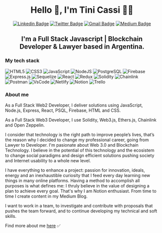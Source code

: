 # <div align="center"> Hello 👋, I'm Tini Cassi 👩‍💻 </div>

<div align="center">

  <a href="">[![Linkedin Badge](https://img.shields.io/badge/LinkedIn-0077B5?style=for-the-badge&logo=linkedin&logoColor=white)](https://www.linkedin.com/in/agustinacassi/)</a>
  <a href="">[![Twitter Badge](https://img.shields.io/badge/Twitter-1DA1F2?style=for-the-badge&logo=twitter&logoColor=white)](https://www.twitter.com/tinicassi) </a>
  <a href="">[![Gmail Badge](https://img.shields.io/badge/Gmail-D14836?style=for-the-badge&logo=gmail&logoColor=white)](mailto:m.agustina.cassi@gmail.com)  </a>
  <a href="">[![Medium Badge](https://img.shields.io/badge/Medium-12100E?style=for-the-badge&logo=medium&logoColor=white)](https://agustinacassi.medium.com/)</a>

</div>


## <div align="center"> I'm a Full Stack Javascript | Blockchain Developer & Lawyer based in Argentina. </div>



### My tech stack

![HTML5](https://img.shields.io/badge/html5-%23E34F26.svg?style=for-the-badge&logo=html5&logoColor=white)
![CSS3](https://img.shields.io/badge/css3-%231572B6.svg?style=for-the-badge&logo=css3&logoColor=white)
![JavaScript](https://img.shields.io/badge/javascript-%23323330.svg?style=for-the-badge&logo=javascript&logoColor=%23F7DF1E)
![NodeJS](https://img.shields.io/badge/node.js-6DA55F?style=for-the-badge&logo=node.js&logoColor=white)
![PostgreSQL](https://img.shields.io/badge/PostgreSQL-316192?style=for-the-badge&logo=postgresql&logoColor=white)
![Firebase](https://img.shields.io/badge/firebase-ffca28?style=for-the-badge&logo=firebase&logoColor=black)
![Express.js](https://img.shields.io/badge/express.js-%23404d59.svg?style=for-the-badge&logo=express&logoColor=%2361DAFB)
![Sequelize](https://img.shields.io/badge/Sequelize-52B0E7?style=for-the-badge&logo=Sequelize&logoColor=white)
![React](https://img.shields.io/badge/react-%2320232a.svg?style=for-the-badge&logo=react&logoColor=%2361DAFB)
![Redux](https://img.shields.io/badge/redux-%23593d88.svg?style=for-the-badge&logo=redux&logoColor=white)
![Solidity](https://img.shields.io/badge/Solidity-e6e6e6?style=for-the-badge&logo=solidity&logoColor=black)
![Chainlink](https://img.shields.io/badge/chainlink-375BD2?style=for-the-badge&logo=chainlink&logoColor=white)
![Postman](https://img.shields.io/badge/Postman-FF6C37?style=for-the-badge&logo=Postman&logoColor=white)
![VsCode](https://img.shields.io/badge/Visual_Studio_Code-0078D4?style=for-the-badge&logo=visual%20studio%20code&logoColor=white)
![Netlify](https://img.shields.io/badge/netlify-%23000000.svg?style=for-the-badge&logo=netlify&logoColor=#00C7B7)
![Notion](https://img.shields.io/badge/Notion-000000?style=for-the-badge&logo=notion&logoColor=white)
![Trello](https://img.shields.io/badge/Trello-%23026AA7.svg?style=for-the-badge&logo=Trello&logoColor=white)


### About me

As a Full Stack Web2 Developer, I deliver solutions using JavaScript, Node.js, Express, React, PSQL, Firebase, HTML and CSS. 

As a Full Stack Web3 Developer, I use Solidity, Web3.js, Ethers.js, Chainlink and Open Zeppelin.

I consider that technology is the right path to improve people’s lives, that’s the reason why I decided to change my professional career, going from Lawyer to Developer. I'm pasionate about Web 3.0 and Blockchain Technology. I believe in the potential of this technology and the ecosistem to change social paradigms and design efficient solutions pushing society and Internet usability to a whole new level.

I have everything to enhance a project: passion for innovation, ideals, energy and an inexhaustible curiosity that I feed every day learning new things in many online platforms. Having a method to accomplish all purposes is what defines me: I thruly believe in the value of designing a plan to achieve every goal. That's why I am Notion enthusiast. From time to time I create content in my Medium Blog.

I want to work in a team, to investigate and contribute with proposals that pushes the team forward, and to continue developing my technical and soft skills.

Find more about me [here](https://linktr.ee/tinicassi) ✅


 
 
